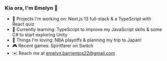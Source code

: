 ### Kia ora, I'm Emelyn 👀 

- 👾 Projects I'm working on: Next.js 13 full-stack & a TypeScript with React quiz 
- 🌱 Currently learning: TypeScript to improve my JavaScript skills & some C# to start exploring Unity
- 💖 Things I'm loving: NBA playoffs & planning my trip to Japan!
- 🎮 Recent games: Spiritfarer on Switch
- ✉️ Reach me at emelyn.barrientos22@gmail.com
